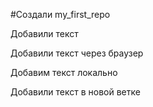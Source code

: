 ﻿#Создали my_first_repo

Добавили текст

Добавили текст через браузер

Добавим текст локально

Добавили текст в новой ветке